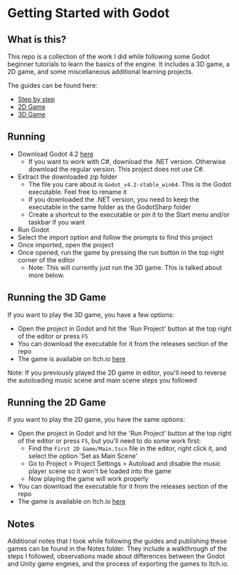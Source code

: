 # Getting Started with Godot

## What is this?

This repo is a collection of the work I did while following some Godot beginner tutorials to learn the basics of the engine. It includes a 3D game, a 2D game, and some miscellaneous additional learning projects.

The guides can be found here:

-   [Step by step](https://docs.godotengine.org/en/stable/getting_started/step_by_step/index.html)
-   [2D Game](https://docs.godotengine.org/en/stable/getting_started/first_2d_game/index.html)
-   [3D Game](https://docs.godotengine.org/en/stable/getting_started/first_3d_game/index.html)

## Running

-   Download Godot 4.2 [here](https://godotengine.org/download/windows/)
    -   If you want to work with C#, download the .NET version. Otherwise download the regular version. This project does not use C#.
-   Extract the downloaded zip folder
    -   The file you care about is `Godot_v4.2-stable_win64`. This is the Godot executable. Feel free to rename it
    -   If you downloaded the .NET version, you need to keep the executable in the same folder as the GodotSharp folder
    -   Create a shortcut to the executable or pin it to the Start menu and/or taskbar if you want
-   Run Godot
-   Select the import option and follow the prompts to find this project
-   Once imported, open the project
-   Once opened, run the game by pressing the run button in the top right corner of the editor
    -   Note: This will currently just run the 3D game. This is talked about more below.

## Running the 3D Game

If you want to play the 3D game, you have a few options:

-   Open the project in Godot and hit the 'Run Project' button at the top right of the editor or press `F5`
-   You can download the executable for it from the releases section of the repo
-   The game is available on Itch.io [here](https://supremetorian-studios.itch.io/3d-godot-game)

Note: If you previously played the 2D game in editor, you'll need to reverse the autoloading music scene and main scene steps you followed

## Running the 2D Game

If you want to play the 2D game, you have the same options:

-   Open the project in Godot and hit the 'Run Project' button at the top right of the editor or press `F5`, but you'll need to do some work first:
    -   Find the `First 2D Game/Main.tscn` file in the editor, right click it, and select the option 'Set as Main Scene'
    -   Go to Project > Project Settings > Autoload and disable the music player scene so it won't be loaded into the game
    -   Now playing the game will work properly
-   You can download the executable for it from the releases section of the repo
-   The game is available on Itch.io [here](https://supremetorian-studios.itch.io/2d-godot-game)

## Notes

Additional notes that I took while following the guides and publishing these games can be found in the Notes folder. They include a walkthrough of the steps I followed, observations made about differences between the Godot and Unity game engines, and the process of exporting the games to Itch.io.
